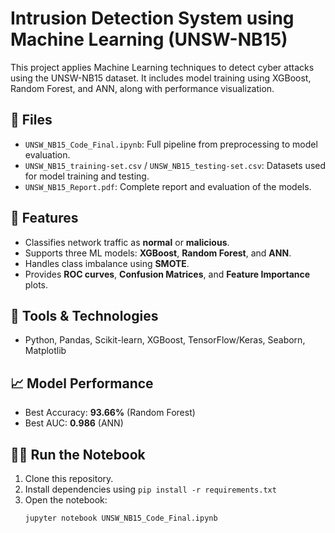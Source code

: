 # Intrusion Detection System using Machine Learning (UNSW-NB15)

This project applies Machine Learning techniques to detect cyber attacks using the UNSW-NB15 dataset. It includes model training using XGBoost, Random Forest, and ANN, along with performance visualization.

## 📂 Files
- `UNSW_NB15_Code_Final.ipynb`: Full pipeline from preprocessing to model evaluation.
- `UNSW_NB15_training-set.csv` / `UNSW_NB15_testing-set.csv`: Datasets used for model training and testing.
- `UNSW_NB15_Report.pdf`: Complete report and evaluation of the models.

## 🚀 Features
- Classifies network traffic as **normal** or **malicious**.
- Supports three ML models: **XGBoost**, **Random Forest**, and **ANN**.
- Handles class imbalance using **SMOTE**.
- Provides **ROC curves**, **Confusion Matrices**, and **Feature Importance** plots.

## 🧠 Tools & Technologies
- Python, Pandas, Scikit-learn, XGBoost, TensorFlow/Keras, Seaborn, Matplotlib

## 📈 Model Performance
- Best Accuracy: **93.66%** (Random Forest)
- Best AUC: **0.986** (ANN)

## 👨‍💻 Run the Notebook
1. Clone this repository.
2. Install dependencies using `pip install -r requirements.txt`
3. Open the notebook:  
   ```bash
   jupyter notebook UNSW_NB15_Code_Final.ipynb
